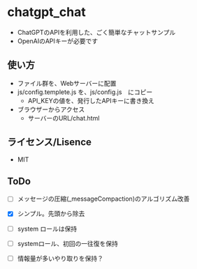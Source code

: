 # chatgpt_chat

- ChatGPTのAPIを利用した、ごく簡単なチャットサンプル
- OpenAIのAPIキーが必要です


## 使い方

- ファイル群を、Webサーバーに配置
- js/config.templete.js を、js/config.js　にコピー
  - API_KEYの値を、発行したAPIキーに書き換え
- ブラウザーからアクセス
  - サーバーのURL/chat.html


## ライセンス/Lisence

- MIT


## ToDo

- [ ] メッセージの圧縮(_messageCompaction)のアルゴリズム改善
 - [x] シンプル。先頭から除去
 - [ ] system ロールは保持
 - [ ] systemロール、初回の一往復を保持
 - [ ] 情報量が多いやり取りを保持？
 
